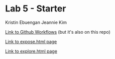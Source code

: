 # Lab 5 - Starter
Kristin Ebuengan
Jeannie Kim

[Link to Github Workflows](https://github.com/KristinEbu/.github-workflows) (but it's also on this repo)

[Link to expose.html page](https://kristinebu.github.io/Lab5_Starter/expose.html)

[Link to explore.html page](https://kristinebu.github.io/Lab5_Starter/explore.html)